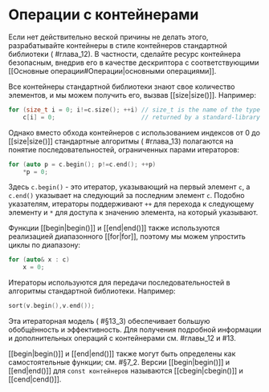
# Операции с контейнерами

Если нет действительно веской причины не делать этого, разрабатывайте контейнеры в стиле контейнеров стандартной библиотеки ( #глава_12). В частности, сделайте ресурс контейнера безопасным, внедрив его в качестве дескриптора с соответствующими [[Основные операции#Операции|основными операциями]].

Все контейнеры стандартной библиотеки знают свое количество элементов, и мы можем получить его, вызвав [[size|size()]]. Например:
```c++
for (size_t i = 0; i!=c.size(); ++i) // size_t is the name of the type
	c[i] = 0;                        // returned by a standard-library size()
```

Однако вместо обхода контейнеров с использованием индексов от 0 до [[size|size()]] стандартные алгоритмы ( #глава_13) полагаются на понятие последовательностей, ограниченных парами итераторов:
```c++
for (auto p = c.begin(); p!=c.end(); ++p)
	*p = 0;
```

Здесь `c.begin()` - это итератор, указывающий на первый элемент `c`, а `c.end()` указывает на следующий за последним элемент `c`. Подобно указателям, итераторы поддерживают `++` для перехода к следующему элементу и `*` для доступа к значению элемента, на который указывают.

Функции [[begin|begin()]] и [[end|end()]] также используются реализацией диапазонного [[for|for]], поэтому мы можем упростить циклы по диапазону:
```c++
for (auto& x : c)
	x = 0;
```

Итераторы используются для передачи последовательностей в алгоритмы стандартной библиотеки. Например:
```c++
sort(v.begin(),v.end());
```

Эта итераторная модель ( #§13_3) обеспечивает большую обобщённость и эффективность. Для получения подробной информации и дополнительных операций с контейнерами см. #главы_12 и #13.

[[begin|begin()]] и [[end|end()]] также могут быть определены как самостоятельные функции; см. #§7_2.
Версии [[begin|begin()]] и [[end|end()]] для `const контейнеров` называются [[cbegin|cbegin()]] и [[cend|cend()]].
